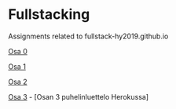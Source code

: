 # Fullstacking
Assignments related to fullstack-hy2019.github.io

[Osa 0](0/0.md)

[Osa 1](1/)

[Osa 2](2/)

[Osa 3](3/) - [Osan 3 puhelinluettelo Herokussa]
